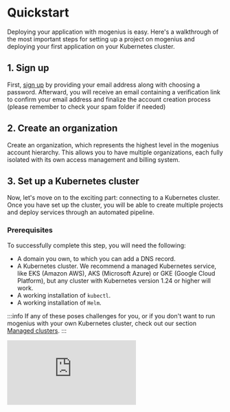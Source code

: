 ﻿---
sidebar_position: 2
---

# Quickstart
Deploying your application with mogenius is easy. Here's a walkthrough of the most important steps for setting up a project on mogenius and deploying your first application on your Kubernetes cluster.

## 1. Sign up​
First, [sign up](https://app.mogenius.com/user/registration) by providing your email address along with choosing a password. Afterward, you will receive an email containing a verification link to confirm your email address and finalize the account creation process (please remember to check your spam folder if needed)

## 2. Create an organization

Create an organization, which represents the highest level in the mogenius account hierarchy. This allows you to have multiple organizations, each fully isolated with its own access management and billing system.

## 3. Set up a Kubernetes cluster

Now, let's move on to the exciting part: connecting to a Kubernetes cluster. Once you have set up the cluster, you will be able to create multiple projects and deploy services through an automated pipeline.

### Prerequisites
To successfully complete this step, you will need the following:
- A domain you own, to which you can add a DNS record.
- A Kubernetes cluster. We recommend a managed Kubernetes service, like EKS (Amazon AWS), AKS (Microsoft Azure) or GKE (Google Cloud Platform), but any cluster with Kubernetes version 1.24 or higher will work.
- A working installation of `kubectl`.
- A working installation of `Helm`.

:::info
If any of these poses challenges for you, or if you don't want to run mogenius with your own Kubernetes cluster, check out our section [Managed clusters](./../cluster-management/managed-clusters.md).
:::

<div style={{ position: 'relative', paddingBottom: 'calc(56.25782227784731% + 41px)', height: 0 }}>
      <iframe src="https://app.supademo.com/embed/6BiG3CpMa0b0Nyn1LZ64-" frameBorder="0" loading="lazy" webkitAllowFullScreen mozAllowFullScreen allowFullScreen style={{ position: 'absolute', top: 0, left: 0, width: '100%', height: '100%' }} />
    </div>

First, set up a cluster in mogenius. In your organization, navigate to Clusters. Select "Create cluster" and enter details for the required settings:

| Input field | Comment |
|---|---|
|Display name|The internal name of your cluster in mogenius, only for display purposes. |
|Cluster name|The name of your cluster. It must match the actual name of your cluster in Kubernetes.|
|Hostname|The domain that you want to connect with your cluster.|

## 4. Install mogenius on the cluster

Before you continue, make sure that you have a running Kubernetes cluster where you have admin access. Next, You will install mogenius on the cluster using `Helm` in order to create and manage applications on the cluster through the mogenius platform.  
In the Connect section, review the settings for your Helm installation. Select the services that you want to be installed by mogenius and save your selection. Now copy the install `Helm` chart.

Open a terminal and connect to your Kubernetes cluster. Now paste the `Helm` chart and hit Enter to start the installation. mogenius is now being installed on your cluster in a new namespace.

Check the Connect page of your cluster in mogenius. You'll receive a notification once the installation is finished. Then, only two more things are required in the cluster settings to complete your setup:
- Enter the external load balancer IP address and create a DNS record for your domain with this IP address so that services deployed through mogenius will automatically get a hostname.
- Enter credentials for your container registry. Images created in the mogenius CI/CD pipeline will be pushed to this registry.

**Done - your cluster is ready! 🥳 You can now create your first project and start deploying.**

## 5. Create a project ##

Head to the Projects section in your organization and click Create project. Select your cluster from the list, enter a name for your project and set resource limits. The limits work like a budget for your project, so that you can control how much resources each team can use for their services. Confirm your settings to create the project.

## 6. Deploy a service ##

Your project is ready. Now you can deploy your first service on the cluster. As an example we'll deploy an application from a Git repository. If you don't have a dockerized application you can also proceed with a template or container image.  
On your project dashboard click Create and select Bring your own code from the dropdown menu.

Now enter the details for your service:

| Input field | Comment |
|---|---|
|Service name|The name of your service. It must be unique on your cluster and it will be used to create a hostname. |
|Stage/environment|Select the stage that your service should be deployed in. Leave it at default Production for now.|
|Deployment strategy|Decide whether you want Kubernetes to perform zero-downtime deployments (rolling deployments) for your service. If you're in a development environment, you can leave this option at its default setting.|
|Git integration|To set up the Git integration, choose either GitHub, GitLab, or Access Token as your preferred option. Follow the provided instructions to establish the connection between mogenius and your Git host.|
|Repository|Once your integration is active select the repository that you want to deploy from the list.|
|Git Branch|Set the branch that you want to deploy.|
|Dockerfile Name and Docker Context|Per default this is set to search for a 'Dockerfile' at root level in the repository.|
|Resource limits|Assign resource limits for CPU, RAM and temporary storage that your service can access at maximum.|
|Environment variables|Create environment variables and secrets if necessary|
|Ports|Set the internal port of your application and decide if you want to expose it to the internet.|

You're ready to create your service. Here's what happens automatically once you confirm the settings:
- A service is created on your Kubernetes cluster
- The repository is built with the mogenius CI/CD pipeline
- The image is pushed to your registry and deployed on your cluster
- The ingress is updated and an SSL certificate issued

You can view the progress in the workflow logs in the header of your mogenius dashboard. Once all steps are completed your service is running.

**Congratulations on deploying your first service with mogenius 🎉**

:::info
If you need help, please take a look at our [Help & Feedback page](../help-and-feedback/index.md). You can contact us directly if you run into any problems.
:::

